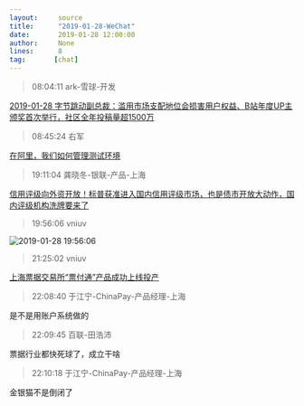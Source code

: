 ```yaml
---
layout:     source 
title:      "2019-01-28-WeChat"
date:       2019-01-28 12:00:00
author:     None
lines:      8 
tag:       [chat]
---
```

> 08:04:11  ark-雪球-开发  
   
[2019-01-28 字节跳动副总裁：滥用市场支配地位会损害用户权益、B站年度UP主颁奖首次举行，社区全年投稿量超1500万
](http://mp.weixin.qq.com/s?__biz=MzU4Mzc5NTAzNQ==&amp;amp;amp;mid=2247483867&amp;amp;amp;idx=1&amp;amp;amp;sn=2db253c6b6bb29d1edd9e079c0411b49&amp;amp;amp;chksm=fda2e9efcad560f9681d242f8d978141cb1e831c3d04dacfe5a3b52110307d59977dadf67190&amp;amp;amp;mpshare=1&amp;amp;amp;scene=1&amp;amp;amp;srcid=0128IQE4xehaEMEaYbNu73Z2#rd)  
   
> 08:45:24  右军  
   
[在阿里，我们如何管理测试环境
](http://mp.weixin.qq.com/s?__biz=MzIxMzEzMjM5NQ==&amp;amp;amp;mid=2651031274&amp;amp;amp;idx=1&amp;amp;amp;sn=2cbd8c4fefcadb69a3503b0b65d2771c&amp;amp;amp;chksm=8c4c53eebb3bdaf876bc856699d526862904d3ba3ff0d7aca1ccc2098ed6eb4efe0facede1a4&amp;amp;amp;mpshare=1&amp;amp;amp;scene=1&amp;amp;amp;srcid=0128vuTdO5BmXdm6lmA5lDYD#rd)  
   
> 19:11:04  龚晓冬-银联-产品-上海  
   
[信用评级向外资开放！标普获准进入国内信用评级市场，也是债市开放大动作，国内评级机构洗牌要来了
](http://mp.weixin.qq.com/s?__biz=MzA3NjM5MjIwOQ==&amp;amp;amp;mid=2651755445&amp;amp;amp;idx=1&amp;amp;amp;sn=a33625f86ffc42e529d21aef75d165ed&amp;amp;amp;chksm=849bc1cbb3ec48ddd37637a047fd0b16b854d4b28eb92fbc4b255e6668cbeadee975688d4180&amp;amp;amp;mpshare=1&amp;amp;amp;scene=1&amp;amp;amp;srcid=0128qh7j743L93uqKC6klHZ5#rd)  
   
> 19:56:06  vniuv  
   
![2019-01-28 19:56:06](http://static.cocolian.cn/img/20190128_195606.png) 
   
> 21:25:02  vniuv  
   
[上海票据交易所“票付通”产品成功上线投产
](http://mp.weixin.qq.com/s?__biz=MzIyMDg2NTA5MQ==&amp;amp;amp;mid=2247486265&amp;amp;amp;idx=1&amp;amp;amp;sn=1bb65973b8bc150eb4e6d476c8494a05&amp;amp;amp;chksm=97c43c15a0b3b503fe5992dab5ac4e004a410d59370051b28f43d88bbbf7e5ca4d568a50de4d&amp;amp;amp;mpshare=1&amp;amp;amp;scene=1&amp;amp;amp;srcid=0128kZX2Aj85tXiTKAtXRLNG#rd)  
   
> 22:08:40  于江宁-ChinaPay-产品经理-上海  
   
是不是用账户系统做的  
   
> 22:09:45  百联-田浩沛  
   
票据行业都快死球了，成立干啥  
   
> 22:10:18  于江宁-ChinaPay-产品经理-上海  
   
金银猫不是倒闭了  
   
